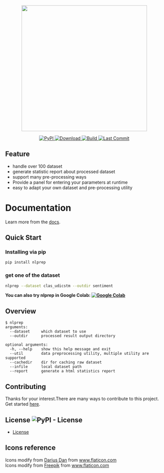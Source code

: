 <p align="center">
    <br>
    <img src="https://raw.githubusercontent.com/voidful/NLPrep/master/docs/img/nlprep.png" width="400"/>
    <br>
</p>
<p align="center">
    <a href="https://pypi.org/project/nlprep/">
        <img alt="PyPI" src="https://img.shields.io/pypi/v/nlprep">
    </a>
    <a href="https://github.com/voidful/NLPrep">
        <img alt="Download" src="https://img.shields.io/pypi/dm/nlprep">
    </a>
    <a href="https://github.com/voidful/NLPrep">
        <img alt="Build" src="https://img.shields.io/github/workflow/status/voidful/NLPrep/Python package">
    </a>
    <a href="https://github.com/voidful/NLPrep">
        <img alt="Last Commit" src="https://img.shields.io/github/last-commit/voidful/NLPrep">
    </a>
</p>

## Feature  
- handle over 100 dataset  
- generate statistic report about processed dataset  
- support many pre-processing ways  
- Provide a panel for entering your parameters at runtime  
- easy to adapt your own dataset and pre-processing utility  

# Documentation
Learn more from the [docs](https://voidful.github.io/nlprep/).  

## Quick Start
### Installing via pip
```bash
pip install nlprep
```
### get one of the dataset
```bash
nlprep --dataset clas_udicstm --outdir sentiment
```

**You can also try nlprep in Google Colab: [![Google Colab](https://colab.research.google.com/assets/colab-badge.svg "nlprep")](https://colab.research.google.com/drive/1EfVXa0O1gtTZ1xEAPDyvXMnyjcHxO7Jk?usp=sharing)**

## Overview
```
$ nlprep
arguments:
  --dataset     which dataset to use     
  --outdir      processed result output directory       
  
optional arguments:
  -h, --help    show this help message and exit
  --util        data preprocessing utility, multiple utility are supported 
  --cachedir    dir for caching raw dataset
  --infile      local dataset path
  --report      generate a html statistics report
```

## Contributing
Thanks for your interest.There are many ways to contribute to this project. Get started [here](https://github.com/voidful/nlprep/blob/master/CONTRIBUTING.md).

## License ![PyPI - License](https://img.shields.io/github/license/voidful/nlprep)

* [License](https://github.com/voidful/nlprep/blob/master/LICENSE)

## Icons reference
Icons modify from <a href="https://www.flaticon.com/authors/darius-dan" title="Darius Dan">Darius Dan</a> from <a href="https://www.flaticon.com/" title="Flaticon">www.flaticon.com</a>    
Icons modify from <a href="https://www.flaticon.com/authors/freepik" title="Freepik">Freepik</a> from <a href="https://www.flaticon.com/" title="Flaticon">www.flaticon.com</a>    
